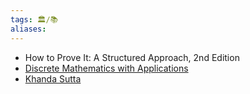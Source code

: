 ```yaml
---
tags: 🏛️/📚
aliases:
---
```


- How to Prove It: A Structured Approach, 2nd Edition
- [Discrete Mathematics with Applications](https://vulms.vu.edu.pk/Courses/MTH202/Downloads/2Discrete%20Mathematics%20with%20Applications%20by%20Susanna%20S.%20Epp%20-%204th%20Edition.pdf)
- [Khanda Sutta](https://www.accesstoinsight.org/tipitaka/sn/sn22/sn22.048.than.html)